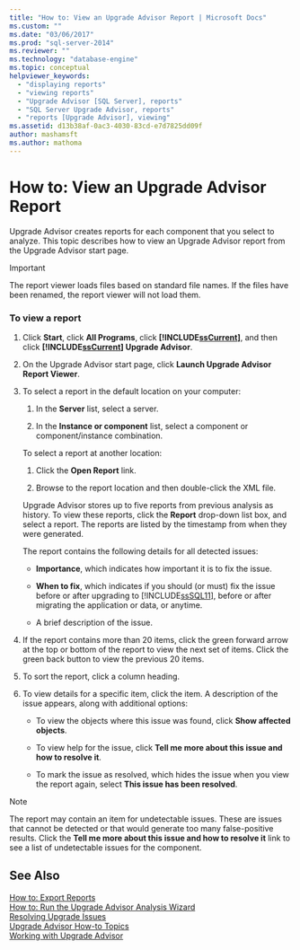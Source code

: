 ```yaml
---
title: "How to: View an Upgrade Advisor Report | Microsoft Docs"
ms.custom: ""
ms.date: "03/06/2017"
ms.prod: "sql-server-2014"
ms.reviewer: ""
ms.technology: "database-engine"
ms.topic: conceptual
helpviewer_keywords: 
  - "displaying reports"
  - "viewing reports"
  - "Upgrade Advisor [SQL Server], reports"
  - "SQL Server Upgrade Advisor, reports"
  - "reports [Upgrade Advisor], viewing"
ms.assetid: d13b38af-0ac3-4030-83cd-e7d7825dd09f
author: mashamsft
ms.author: mathoma
---
```

# How to: View an Upgrade Advisor Report
  Upgrade Advisor creates reports for each component that you select to analyze. This topic describes how to view an Upgrade Advisor report from the Upgrade Advisor start page.  
  
> [!IMPORTANT]  
>  The report viewer loads files based on standard file names. If the files have been renamed, the report viewer will not load them.  
  
### To view a report  
  
1.  Click **Start**, click **All Programs**, click **[!INCLUDE[ssCurrent](../../includes/sscurrent-md.md)]**, and then click **[!INCLUDE[ssCurrent](../../includes/sscurrent-md.md)] Upgrade Advisor**.  
  
2.  On the Upgrade Advisor start page, click **Launch Upgrade Advisor Report Viewer**.  
  
3.  To select a report in the default location on your computer:  
  
    1.  In the **Server** list, select a server.  
  
    2.  In the **Instance or component** list, select a component or component/instance combination.  
  
     To select a report at another location:  
  
    1.  Click the **Open Report** link.  
  
    2.  Browse to the report location and then double-click the XML file.  
  
     Upgrade Advisor stores up to five reports from previous analysis as history. To view these reports, click the **Report** drop-down list box, and select a report. The reports are listed by the timestamp from when they were generated.  
  
     The report contains the following details for all detected issues:  
  
    -   **Importance**, which indicates how important it is to fix the issue.  
  
    -   **When to fix**, which indicates if you should (or must) fix the issue before or after upgrading to [!INCLUDE[ssSQL11](../../includes/sssql11-md.md)], before or after migrating the application or data, or anytime.  
  
    -   A brief description of the issue.  
  
4.  If the report contains more than 20 items, click the green forward arrow at the top or bottom of the report to view the next set of items. Click the green back button to view the previous 20 items.  
  
5.  To sort the report, click a column heading.  
  
6.  To view details for a specific item, click the item. A description of the issue appears, along with additional options:  
  
    -   To view the objects where this issue was found, click **Show affected objects**.  
  
    -   To view help for the issue, click **Tell me more about this issue and how to resolve it**.  
  
    -   To mark the issue as resolved, which hides the issue when you view the report again, select **This issue has been resolved**.  
  
> [!NOTE]  
>  The report may contain an item for undetectable issues. These are issues that cannot be detected or that would generate too many false-positive results. Click the **Tell me more about this issue and how to resolve it** link to see a list of undetectable issues for the component.  
  
## See Also  
 [How to: Export Reports](../../../2014/sql-server/install/how-to-export-reports.md)   
 [How to: Run the Upgrade Advisor Analysis Wizard](../../../2014/sql-server/install/how-to-run-the-upgrade-advisor-analysis-wizard.md)   
 [Resolving Upgrade Issues](../../../2014/sql-server/install/resolving-upgrade-issues.md)   
 [Upgrade Advisor How-to Topics](../../../2014/sql-server/install/upgrade-advisor-how-to-topics.md)   
 [Working with Upgrade Advisor](../../../2014/sql-server/install/working-with-upgrade-advisor.md)  
  
  
